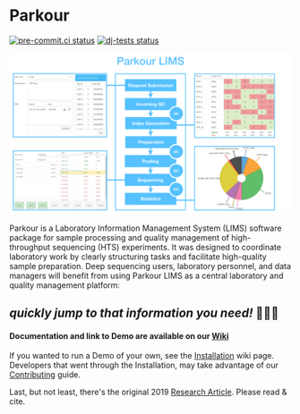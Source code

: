 # Parkour

[![pre-commit.ci status](https://results.pre-commit.ci/badge/github/maxplanck-ie/parkour2/develop.svg)](https://results.pre-commit.ci/latest/github/maxplanck-ie/parkour2/develop)
 [![dj-tests status](https://github.com/maxplanck-ie/parkour2/actions/workflows/django.yml/badge.svg)](https://github.com/maxplanck-ie/parkour2/actions/workflows/django.yml)

![Parkour](./misc/readme.png)

Parkour is a Laboratory Information Management System (LIMS) software package
for sample processing and quality management of high-throughput sequencing
(HTS) experiments. It was designed to coordinate laboratory work by clearly
structuring tasks and facilitate high-quality sample preparation. Deep
sequencing users, laboratory personnel, and data managers will benefit from
using Parkour LIMS as a central laboratory and quality management platform:

## _quickly jump to that information you need!_ 🤸🏻‍♀️

#### Documentation and link to Demo are available on our [Wiki](https://github.com/maxplanck-ie/parkour2/wiki)

If you wanted to run a Demo of your own, see the [Installation](https://github.com/maxplanck-ie/parkour2/wiki/Installation) wiki page. Developers that went through the Installation, may take advantage of our [Contributing](https://github.com/maxplanck-ie/parkour2/wiki/Contributing) guide.

Last, but not least, there's the original 2019 [Research Article](https://doi.org/10.1093/bioinformatics/bty820). Please read & cite.
